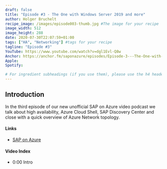 ```yaml
---
draft: false
title: "Episode #3 - The One with Windows Server 2019 and more"
author: Holger Bruchelt
recipe_image: /images/episode003-thumb.jpg #The image for your recipe
image_width: 512
image_height: 288
date: 2020-07-30T22:07:59+01:00
tags: ["HA", "Networking"] #tags for your recipe
tagline: "Episode #3"
YouTube: https://www.youtube.com/watch?v=dgl1Evl-Q8w
Anchor: https://anchor.fm/saponazure/episodes/Episode-3---The-One-with-Windows-Server-2019-and-more-ejaalk
Apple: 
Spotify: 

# For ingredient subheadings (if you use them), please use the h4 header.  For print view I have those elements targeted
---
```



## Introduction

In the third episode of our new unofficial SAP on Azure video podcast we talk about high availability, Azure Cloud Shell, SAP Discovery Center and close with a quick overview of Azure Network topology. 

#### Links

- [SAP on Azure](https://github.com/hobru/SAPonAzure)


#### Video Index

- 0:00 Intro
